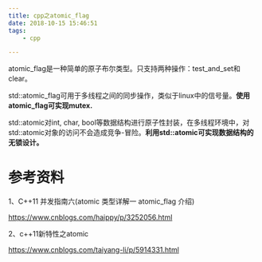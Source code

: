 ```yaml
---
title: cpp之atomic_flag
date: 2018-10-15 15:46:51
tags:
	- cpp

---
```




atomic_flag是一种简单的原子布尔类型。只支持两种操作：test_and_set和clear。



std::atomic_flag可用于多线程之间的同步操作，类似于linux中的信号量。**使用atomic_flag可实现mutex.**

std::atomic对int, char, bool等数据结构进行原子性封装，在多线程环境中，对std::atomic对象的访问不会造成竞争-冒险。**利用std::atomic可实现数据结构的无锁设计。**



# 参考资料

1、C++11 并发指南六(atomic 类型详解一 atomic_flag 介绍)

https://www.cnblogs.com/haippy/p/3252056.html

2、c++11新特性之atomic

https://www.cnblogs.com/taiyang-li/p/5914331.html

